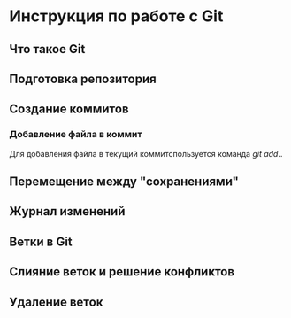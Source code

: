 # Инструкция по работе с Git

## Что такое Git

## Подготовка репозитория

## Создание коммитов

### Добавление файла в коммит

Для добавления файла в текущий коммитспользуется команда *git add*..



## Перемещение между "сохранениями"

## Журнал изменений

## Ветки в Git

## Слияние веток и решение конфликтов

## Удаление веток